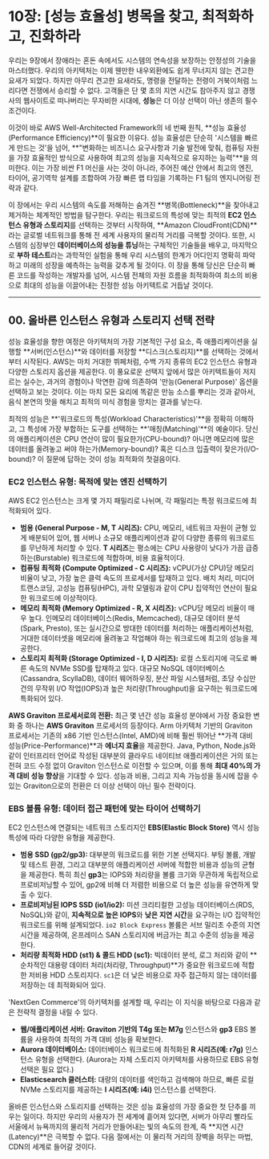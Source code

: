 # 10장: [성능 효율성] 병목을 찾고, 최적화하고, 진화하라

우리는 9장에서 장애라는 혼돈 속에서도 시스템의 연속성을 보장하는 안정성의 기술을 마스터했다. 우리의 아키텍처는 이제 웬만한 내우외환에도 쉽게 무너지지 않는 견고한 요새가 되었다. 하지만 아무리 견고한 요새라도, 명령을 전달하는 전령이 거북이처럼 느리다면 전쟁에서 승리할 수 없다. 고객들은 단 몇 초의 지연 시간도 참아주지 않고 경쟁사의 웹사이트로 떠나버리는 무자비한 시대에, **성능**은 더 이상 선택이 아닌 생존의 필수 조건이다.

이것이 바로 AWS Well-Architected Framework의 네 번째 원칙, **성능 효율성(Performance Efficiency)**이 필요한 이유다. 성능 효율성은 단순히 '시스템을 빠르게 만드는 것'을 넘어, **"변화하는 비즈니스 요구사항과 기술 발전에 맞춰, 컴퓨팅 자원을 가장 효율적인 방식으로 사용하여 최고의 성능을 지속적으로 유지하는 능력"**을 의미한다. 이는 가장 비싼 F1 머신을 사는 것이 아니라, 주어진 예산 안에서 최고의 엔진, 타이어, 공기역학 설계를 조합하여 가장 빠른 랩 타임을 기록하는 F1 팀의 엔지니어링 전략과 같다.

이 장에서는 우리 시스템의 속도를 저해하는 숨겨진 **병목(Bottleneck)**을 찾아내고 제거하는 체계적인 방법을 탐구한다. 우리는 워크로드의 특성에 맞는 최적의 **EC2 인스턴스 유형과 스토리지**를 선택하는 것부터 시작하여, **Amazon CloudFront(CDN)**라는 글로벌 네트워크를 통해 전 세계 사용자의 물리적 거리를 극복할 것이다. 또한, 시스템의 심장부인 **데이터베이스의 성능을 튜닝**하는 구체적인 기술들을 배우고, 마지막으로 **부하 테스트**라는 과학적인 실험을 통해 우리 시스템의 한계가 어디인지 명확히 파악하고 미래의 성장을 예측하는 능력을 갖추게 될 것이다. 이 장을 통해 당신은 단순히 빠른 코드를 작성하는 개발자를 넘어, 시스템 전체의 자원 흐름을 최적화하여 최소의 비용으로 최대의 성능을 이끌어내는 진정한 성능 아키텍트로 거듭날 것이다.

---

## 00. 올바른 인스턴스 유형과 스토리지 선택 전략

성능 효율성을 향한 여정은 아키텍처의 가장 기본적인 구성 요소, 즉 애플리케이션을 실행할 **서버(인스턴스)**와 데이터를 저장할 **디스크(스토리지)**를 선택하는 것에서부터 시작된다. AWS는 마치 거대한 뷔페처럼, 수백 가지 종류의 EC2 인스턴스 유형과 다양한 스토리지 옵션을 제공한다. 이 풍요로운 선택지 앞에서 많은 아키텍트들이 저지르는 실수는, 과거의 경험이나 막연한 감에 의존하여 '만능(General Purpose)' 옵션을 선택하고 보는 것이다. 이는 마치 모든 요리에 똑같은 만능 소스를 뿌리는 것과 같아서, 음식 본연의 맛을 해치고 최적의 미식 경험을 망치는 결과를 낳는다.

최적의 성능은 **'워크로드의 특성(Workload Characteristics)'**을 정확히 이해하고, 그 특성에 가장 부합하는 도구를 선택하는 **'매칭(Matching)'**의 예술이다. 당신의 애플리케이션은 CPU 연산이 많이 필요한가(CPU-bound)? 아니면 메모리에 많은 데이터를 올려놓고 써야 하는가(Memory-bound)? 혹은 디스크 입출력이 잦은가(I/O-bound)? 이 질문에 답하는 것이 성능 최적화의 첫걸음이다.

### EC2 인스턴스 유형: 목적에 맞는 엔진 선택하기

AWS EC2 인스턴스는 크게 몇 가지 패밀리로 나뉘며, 각 패밀리는 특정 워크로드에 최적화되어 있다.

* **범용 (General Purpose - M, T 시리즈):** CPU, 메모리, 네트워크 자원이 균형 있게 배분되어 있어, 웹 서버나 소규모 애플리케이션과 같이 다양한 종류의 워크로드를 무난하게 처리할 수 있다. **T 시리즈**는 평소에는 CPU 사용량이 낮다가 가끔 급증하는(Burstable) 워크로드에 적합하며, 비용 효율적이다.
* **컴퓨팅 최적화 (Compute Optimized - C 시리즈):** vCPU(가상 CPU)당 메모리 비율이 낮고, 가장 높은 클럭 속도의 프로세서를 탑재하고 있다. 배치 처리, 미디어 트랜스코딩, 고성능 컴퓨팅(HPC), 과학 모델링과 같이 CPU 집약적인 연산이 필요한 워크로드에 이상적이다.
* **메모리 최적화 (Memory Optimized - R, X 시리즈):** vCPU당 메모리 비율이 매우 높다. 인메모리 데이터베이스(Redis, Memcached), 대규모 데이터 분석(Spark, Presto), 또는 실시간으로 방대한 데이터를 처리하는 애플리케이션처럼, 거대한 데이터셋을 메모리에 올려놓고 작업해야 하는 워크로드에 최고의 성능을 제공한다.
* **스토리지 최적화 (Storage Optimized - I, D 시리즈):** 로컬 스토리지에 극도로 빠른 속도의 NVMe SSD를 탑재하고 있다. 대규모 NoSQL 데이터베이스(Cassandra, ScyllaDB), 데이터 웨어하우징, 분산 파일 시스템처럼, 초당 수십만 건의 무작위 I/O 작업(IOPS)과 높은 처리량(Throughput)을 요구하는 워크로드에 특화되어 있다.

**AWS Graviton 프로세서로의 전환:**
최근 몇 년간 성능 효율성 분야에서 가장 중요한 변화 중 하나는 **AWS Graviton** 프로세서의 등장이다. Arm 아키텍처 기반의 Graviton 프로세서는 기존의 x86 기반 인스턴스(Intel, AMD)에 비해 훨씬 뛰어난 **가격 대비 성능(Price-Performance)**과 **에너지 효율**을 제공한다. Java, Python, Node.js와 같이 인터프리터 언어로 작성된 대부분의 클라우드 네이티브 애플리케이션은 거의 또는 전혀 코드 수정 없이 Graviton 인스턴스로 이전할 수 있으며, 이를 통해 **최대 40%의 가격 대비 성능 향상**을 기대할 수 있다. 성능과 비용, 그리고 지속 가능성을 동시에 잡을 수 있는 Graviton으로의 전환은 더 이상 선택이 아닌 필수 전략이다.

### EBS 볼륨 유형: 데이터 접근 패턴에 맞는 타이어 선택하기

EC2 인스턴스에 연결되는 네트워크 스토리지인 **EBS(Elastic Block Store)** 역시 성능 특성에 따라 다양한 유형을 제공한다.

* **범용 SSD (gp2/gp3):** 대부분의 워크로드를 위한 기본 선택지다. 부팅 볼륨, 개발 및 테스트 환경, 그리고 대부분의 애플리케이션 서버에 적합한 비용과 성능의 균형을 제공한다. 특히 최신 **gp3**는 IOPS와 처리량을 볼륨 크기와 무관하게 독립적으로 프로비저닝할 수 있어, gp2에 비해 더 저렴한 비용으로 더 높은 성능을 유연하게 맞출 수 있다.
* **프로비저닝된 IOPS SSD (io1/io2):** 미션 크리티컬한 고성능 데이터베이스(RDS, NoSQL)와 같이, **지속적으로 높은 IOPS**와 **낮은 지연 시간**을 요구하는 I/O 집약적인 워크로드를 위해 설계되었다. `io2 Block Express` 볼륨은 서브 밀리초 수준의 지연 시간을 제공하여, 온프레미스 SAN 스토리지에 버금가는 최고 수준의 성능을 제공한다.
* **처리량 최적화 HDD (st1) & 콜드 HDD (sc1):** 빅데이터 분석, 로그 처리와 같이 **순차적인 대용량 데이터 처리(처리량, Throughput)**가 중요한 워크로드에 적합한 저비용 HDD 스토리지다. `sc1`은 더 낮은 비용으로 자주 접근하지 않는 데이터를 저장하는 데 최적화되어 있다.

'NextGen Commerce'의 아키텍처를 설계할 때, 우리는 이 지식을 바탕으로 다음과 같은 전략적 결정을 내릴 수 있다.
* **웹/애플리케이션 서버:** **Graviton 기반의 T4g 또는 M7g** 인스턴스와 **gp3** EBS 볼륨을 사용하여 최적의 가격 대비 성능을 확보한다.
* **Aurora 데이터베이스:** 데이터베이스 워크로드에 최적화된 **R 시리즈(예: r7g)** 인스턴스 유형을 선택한다. (Aurora는 자체 스토리지 아키텍처를 사용하므로 EBS 유형 선택은 필요 없다.)
* **Elasticsearch 클러스터:** 대량의 데이터를 색인하고 검색해야 하므로, 빠른 로컬 NVMe 스토리지를 제공하는 **I 시리즈(예: i4i)** 인스턴스를 선택한다.

올바른 인스턴스와 스토리지를 선택하는 것은 성능 효율성의 가장 중요한 첫 단추를 끼우는 일이다. 하지만 우리의 사용자가 전 세계에 흩어져 있다면, 서버가 아무리 빨라도 서울에서 뉴욕까지의 물리적 거리가 만들어내는 빛의 속도의 한계, 즉 **지연 시간(Latency)**은 극복할 수 없다. 다음 절에서는 이 물리적 거리의 장벽을 허무는 마법, CDN의 세계로 들어갈 것이다.